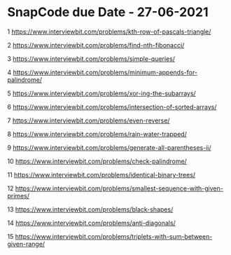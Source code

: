 # SnapCode due Date - 27-06-2021

1 https://www.interviewbit.com/problems/kth-row-of-pascals-triangle/

2 https://www.interviewbit.com/problems/find-nth-fibonacci/

3 https://www.interviewbit.com/problems/simple-queries/

4 https://www.interviewbit.com/problems/minimum-appends-for-palindrome/

5 https://www.interviewbit.com/problems/xor-ing-the-subarrays/

6 https://www.interviewbit.com/problems/intersection-of-sorted-arrays/

7 https://www.interviewbit.com/problems/even-reverse/

8 https://www.interviewbit.com/problems/rain-water-trapped/

9 https://www.interviewbit.com/problems/generate-all-parentheses-ii/

10 https://www.interviewbit.com/problems/check-palindrome/

11 https://www.interviewbit.com/problems/identical-binary-trees/

12 https://www.interviewbit.com/problems/smallest-sequence-with-given-primes/

13 https://www.interviewbit.com/problems/black-shapes/

14 https://www.interviewbit.com/problems/anti-diagonals/

15 https://www.interviewbit.com/problems/triplets-with-sum-between-given-range/ 
